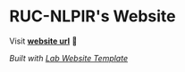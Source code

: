 
# RUC-NLPIR's Website

Visit **[website url](#)** 🚀

_Built with [Lab Website Template](https://greene-lab.gitbook.io/lab-website-template-docs)_

